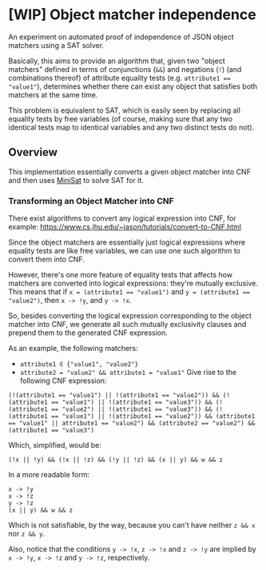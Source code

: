 # [WIP] Object matcher independence

An experiment on automated proof of independence of JSON object matchers using a SAT solver.

Basically, this aims to provide an algorithm that, given two "object matchers" defined in
terms of conjunctions (`&&`) and negations (`!`) (and combinations thereof) of attribute
equality tests (e.g. `attribute1 == "value1"`), determines whether there can exist any object
that satisfies both matchers at the same time.

This problem is equivalent to SAT, which is easily seen by replacing all equality tests by
free variables (of course, making sure that any two identical tests map to identical variables
and any two distinct tests do not).
 
## Overview

This implementation essentially converts a given object matcher into CNF and then uses
[MiniSat](http://minisat.se/) to solve SAT for it.

### Transforming an Object Matcher into CNF

There exist algorithms to convert any logical expression into CNF, for example:
https://www.cs.jhu.edu/~jason/tutorials/convert-to-CNF.html

Since the object matchers are essentially just logical expressions where equality tests are
like free variables, we can use one such algorithm to convert them into CNF.

However, there's one more feature of equality tests that affects how matchers are converted into
logical expressions: they're mutually exclusive.
This means that if `x = (attribute1 == "value1")` and `y = (attribute1 == "value2")`, then
`x -> !y`, and `y -> !x`.

So, besides converting the logical expression corresponding to the object matcher into CNF, we
generate all such mutually exclusivity clauses and prepend them to the generated CNF expression.

As an example, the following matchers:
- `attribute1 ∈ {"value1", "value2"}`
- `attribute2 = "value2" && attribute1 = "value1"`
Give rise to the following CNF expression:
```
(!(attribute1 == "value1") || !(attribute1 == "value2")) && (!(attribute1 == "value1") || !(attribute1 == "value3")) && (!(attribute1 == "value2") || !(attribute1 == "value3")) && (!(attribute1 == "value1") || !(attribute1 == "value2")) && (attribute1 == "value1" || attribute1 == "value2") && (attribute2 == "value2") && (attribute1 == "value3")
```
Which, simplified, would be:
```
(!x || !y) && (!x || !z) && (!y || !z) && (x || y) && w && z
```
In a more readable form:
```
x -> !y
x -> !z
y -> !z
(x || y) && w && z
```
Which is not satisfiable, by the way, because you can't have neither `z && x` nor `z && y`.

Also, notice that the conditions `y -> !x`, `z -> !x` and `z -> !y` are implied by `x -> !y`,
`x -> !z` and `y -> !z`, respectively.
